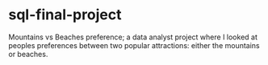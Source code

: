 # sql-final-project
Mountains vs Beaches preference; a data analyst project where I looked at peoples preferences between two popular attractions: either the mountains or beaches.
